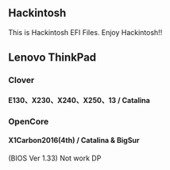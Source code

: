 ## Hackintosh
This is Hackintosh EFI Files.
Enjoy Hackintosh!!

## Lenovo ThinkPad

### Clover
#### E130、X230、X240、X250、13 / Catalina

### OpenCore
#### X1Carbon2016(4th) / Catalina & BigSur
(BIOS Ver 1.33)
Not work DP
